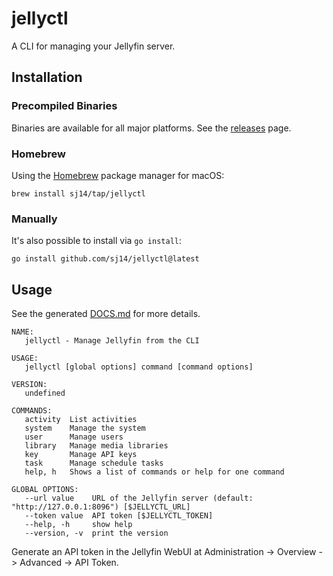 # jellyctl

A CLI for managing your Jellyfin server.

## Installation

### Precompiled Binaries

Binaries are available for all major platforms. See the [releases](https://github.com/sj14/jellyctl/releases) page.

### Homebrew

Using the [Homebrew](https://brew.sh/) package manager for macOS:

``` text
brew install sj14/tap/jellyctl
```

### Manually

It's also possible to install via `go install`:

```console
go install github.com/sj14/jellyctl@latest
```

## Usage

See the generated [DOCS.md](/DOCS.md) for more details.

```
NAME:
   jellyctl - Manage Jellyfin from the CLI

USAGE:
   jellyctl [global options] command [command options] 

VERSION:
   undefined

COMMANDS:
   activity  List activities
   system    Manage the system
   user      Manage users
   library   Manage media libraries
   key       Manage API keys
   task      Manage schedule tasks
   help, h   Shows a list of commands or help for one command

GLOBAL OPTIONS:
   --url value    URL of the Jellyfin server (default: "http://127.0.0.1:8096") [$JELLYCTL_URL]
   --token value  API token [$JELLYCTL_TOKEN]
   --help, -h     show help
   --version, -v  print the version
```

Generate an API token in the Jellyfin WebUI at Administration -> Overview -> Advanced -> API Token.
